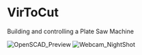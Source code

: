 # VirToCut
Building and controlling a Plate Saw Machine

![OpenSCAD_Preview](https://github.com/VirToReal/VirToCut/blob/master/PlateSawMachine_Transp.png)
![Webcam_NightShot](https://github.com/VirToReal/VirToCut/blob/master/WebCam_Nightshot.png)

